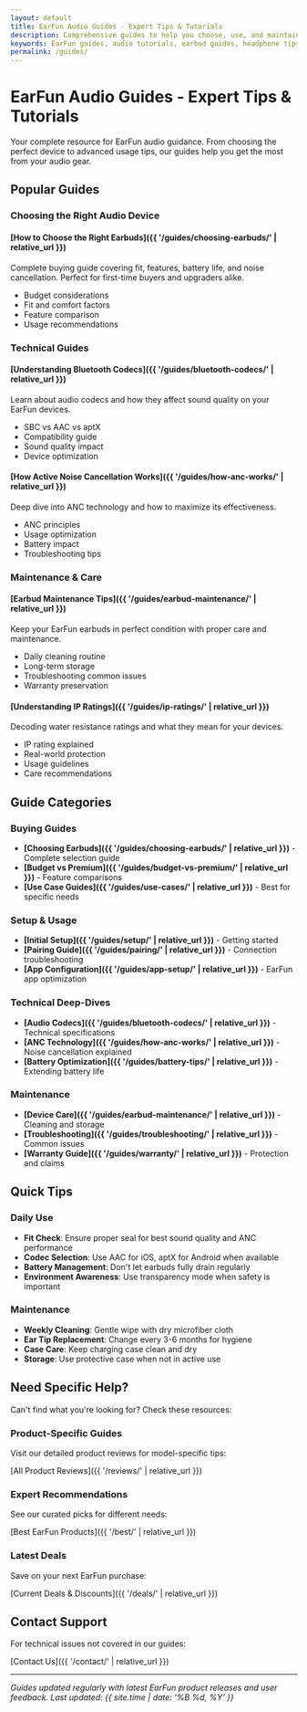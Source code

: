 ```yaml
---
layout: default
title: EarFun Audio Guides - Expert Tips & Tutorials
description: Comprehensive guides to help you choose, use, and maintain your EarFun audio devices. Expert tips, tutorials, and troubleshooting advice.
keywords: EarFun guides, audio tutorials, earbud guides, headphone tips, EarFun help
permalink: /guides/
---
```


# EarFun Audio Guides - Expert Tips & Tutorials

Your complete resource for EarFun audio guidance. From choosing the perfect device to advanced usage tips, our guides help you get the most from your audio gear.

## Popular Guides

### Choosing the Right Audio Device

#### [How to Choose the Right Earbuds]({{ '/guides/choosing-earbuds/' | relative_url }})
Complete buying guide covering fit, features, battery life, and noise cancellation. Perfect for first-time buyers and upgraders alike.

- Budget considerations
- Fit and comfort factors
- Feature comparison
- Usage recommendations

### Technical Guides

#### [Understanding Bluetooth Codecs]({{ '/guides/bluetooth-codecs/' | relative_url }})
Learn about audio codecs and how they affect sound quality on your EarFun devices.

- SBC vs AAC vs aptX
- Compatibility guide
- Sound quality impact
- Device optimization

#### [How Active Noise Cancellation Works]({{ '/guides/how-anc-works/' | relative_url }})
Deep dive into ANC technology and how to maximize its effectiveness.

- ANC principles
- Usage optimization
- Battery impact
- Troubleshooting tips

### Maintenance & Care

#### [Earbud Maintenance Tips]({{ '/guides/earbud-maintenance/' | relative_url }})
Keep your EarFun earbuds in perfect condition with proper care and maintenance.

- Daily cleaning routine
- Long-term storage
- Troubleshooting common issues
- Warranty preservation

#### [Understanding IP Ratings]({{ '/guides/ip-ratings/' | relative_url }})
Decoding water resistance ratings and what they mean for your devices.

- IP rating explained
- Real-world protection
- Usage guidelines
- Care recommendations

## Guide Categories

### Buying Guides

- **[Choosing Earbuds]({{ '/guides/choosing-earbuds/' | relative_url }})** - Complete selection guide
- **[Budget vs Premium]({{ '/guides/budget-vs-premium/' | relative_url }})** - Feature comparisons
- **[Use Case Guides]({{ '/guides/use-cases/' | relative_url }})** - Best for specific needs

### Setup & Usage

- **[Initial Setup]({{ '/guides/setup/' | relative_url }})** - Getting started
- **[Pairing Guide]({{ '/guides/pairing/' | relative_url }})** - Connection troubleshooting
- **[App Configuration]({{ '/guides/app-setup/' | relative_url }})** - EarFun app optimization

### Technical Deep-Dives

- **[Audio Codecs]({{ '/guides/bluetooth-codecs/' | relative_url }})** - Technical specifications
- **[ANC Technology]({{ '/guides/how-anc-works/' | relative_url }})** - Noise cancellation explained
- **[Battery Optimization]({{ '/guides/battery-tips/' | relative_url }})** - Extending battery life

### Maintenance

- **[Device Care]({{ '/guides/earbud-maintenance/' | relative_url }})** - Cleaning and storage
- **[Troubleshooting]({{ '/guides/troubleshooting/' | relative_url }})** - Common issues
- **[Warranty Guide]({{ '/guides/warranty/' | relative_url }})** - Protection and claims

## Quick Tips

### Daily Use

- **Fit Check**: Ensure proper seal for best sound quality and ANC performance
- **Codec Selection**: Use AAC for iOS, aptX for Android when available
- **Battery Management**: Don't let earbuds fully drain regularly
- **Environment Awareness**: Use transparency mode when safety is important

### Maintenance

- **Weekly Cleaning**: Gentle wipe with dry microfiber cloth
- **Ear Tip Replacement**: Change every 3-6 months for hygiene
- **Case Care**: Keep charging case clean and dry
- **Storage**: Use protective case when not in active use

## Need Specific Help?

Can't find what you're looking for? Check these resources:

### Product-Specific Guides

Visit our detailed product reviews for model-specific tips:

[All Product Reviews]({{ '/reviews/' | relative_url }})

### Expert Recommendations

See our curated picks for different needs:

[Best EarFun Products]({{ '/best/' | relative_url }})

### Latest Deals

Save on your next EarFun purchase:

[Current Deals & Discounts]({{ '/deals/' | relative_url }})

## Contact Support

For technical issues not covered in our guides:

[Contact Us]({{ '/contact/' | relative_url }})

---

*Guides updated regularly with latest EarFun product releases and user feedback. Last updated: {{ site.time | date: '%B %d, %Y' }}*

